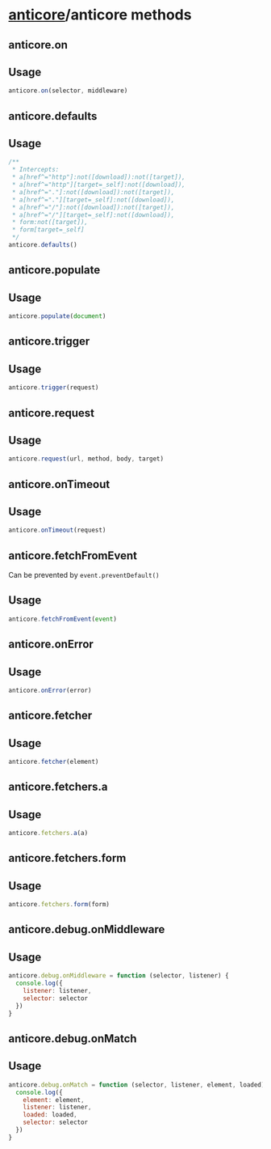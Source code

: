 # [anticore](../../#reference)/<a name="reference">anticore methods</a>


## anticore.on

## Usage

```js
anticore.on(selector, middleware)
```

## anticore.defaults

## Usage

```js
/**
 * Intercepts:
 * a[href^="http"]:not([download]):not([target]),
 * a[href^="http"][target=_self]:not([download]),
 * a[href^="."]:not([download]):not([target]),
 * a[href^="."][target=_self]:not([download]),
 * a[href^="/"]:not([download]):not([target]),
 * a[href^="/"][target=_self]:not([download]),
 * form:not([target]),
 * form[target=_self]
 */
anticore.defaults()
```

## anticore.populate

## Usage

```js
anticore.populate(document)
```

## anticore.trigger

## Usage

```js
anticore.trigger(request)
```

## anticore.request
## Usage

```js
anticore.request(url, method, body, target)
```

## anticore.onTimeout

## Usage

```js
anticore.onTimeout(request)
```

## anticore.fetchFromEvent

Can be prevented by `event.preventDefault()`

## Usage

```js
anticore.fetchFromEvent(event)
```

## anticore.onError

## Usage

```js
anticore.onError(error)
```

## anticore.fetcher

## Usage

```js
anticore.fetcher(element)
```

## anticore.fetchers.a

## Usage

```js
anticore.fetchers.a(a)
```

## anticore.fetchers.form

## Usage

```js
anticore.fetchers.form(form)
```

## anticore.debug.onMiddleware

## Usage

```js
anticore.debug.onMiddleware = function (selector, listener) {
  console.log({
    listener: listener,
    selector: selector
  })
}
```

## anticore.debug.onMatch

## Usage

```js
anticore.debug.onMatch = function (selector, listener, element, loaded) {
  console.log({
    element: element,
    listener: listener,
    loaded: loaded,
    selector: selector
  })
}
```